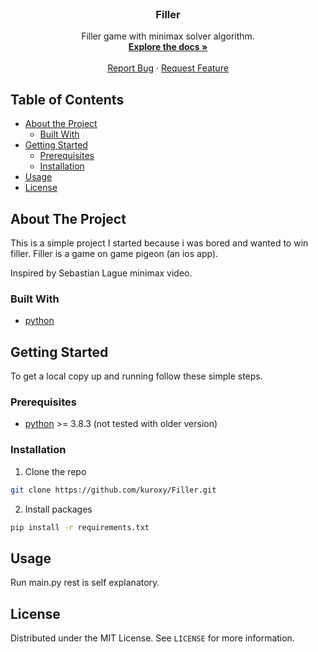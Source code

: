 <br />
<p align="center">
  <h3 align="center">Filler</h3>

  <p align="center">
    Filler game with minimax solver algorithm.
    <br />
    <a href="https://github.com/kuroxy/Filler"><strong>Explore the docs »</strong></a>
    <br />
    <br />
    <a href="https://github.com/kuroxy/Filler/issues">Report Bug</a>
    ·
    <a href="https://github.com/kuroxy/Filler/issues">Request Feature</a>
  </p>
</p>



<!-- TABLE OF CONTENTS -->
## Table of Contents

* [About the Project](#about-the-project)
  * [Built With](#built-with)
* [Getting Started](#getting-started)
  * [Prerequisites](#prerequisites)
  * [Installation](#installation)
* [Usage](#usage)
* [License](#license)


<!-- ABOUT THE PROJECT -->
## About The Project
This is a simple project I started because i was bored and wanted to win filler.
Filler is a game on game pigeon (an ios app).

Inspired by Sebastian Lague minimax video.

### Built With

* [python](https://www.python.org/)



<!-- GETTING STARTED -->
## Getting Started

To get a local copy up and running follow these simple steps.

### Prerequisites


* [python](https://www.python.org/) >=  3.8.3 (not tested with older version)

### Installation

1. Clone the repo
```sh
git clone https://github.com/kuroxy/Filler.git
```
2. Install packages
```sh
pip install -r requirements.txt
```



<!-- USAGE EXAMPLES -->
## Usage

Run main.py rest is self explanatory.


<!-- LICENSE -->
## License

Distributed under the MIT License. See `LICENSE` for more information.


[issues-url]: https://github.com/kuroxy/repo/issues
[license-url]: https://github.com/kuroxy/repo/blob/master/LICENSE.txt

